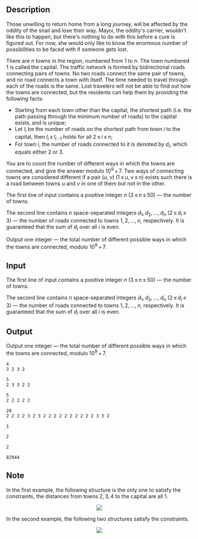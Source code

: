 ## Description

<div><p>Those unwilling to return home from a long journey, will be affected by the oddity of the snail and lose their way. Mayoi, the oddity's carrier, wouldn't like this to happen, but there's nothing to do with this before a cure is figured out. For now, she would only like to know the enormous number of possibilities to be faced with if someone gets lost.</p><p>There are <span class="tex-span"><i>n</i></span> towns in the region, numbered from <span class="tex-span">1</span> to <span class="tex-span"><i>n</i></span>. The town numbered <span class="tex-span">1</span> is called the capital. The traffic network is formed by bidirectional roads connecting pairs of towns. No two roads connect the same pair of towns, and no road connects a town with itself. The time needed to travel through each of the roads is the same. Lost travelers will not be able to find out how the towns are connected, but the residents can help them by providing the following facts: </p><ul> <li> Starting from each town other than the capital, the shortest path (i.e. the path passing through the minimum number of roads) to the capital exists, and is unique; </li><li> Let <span class="tex-span"><i>l</i><sub class="lower-index"><i>i</i></sub></span> be the number of roads on the shortest path from town <span class="tex-span"><i>i</i></span> to the capital, then <span class="tex-span"><i>l</i><sub class="lower-index"><i>i</i></sub> ≥ <i>l</i><sub class="lower-index"><i>i</i> - 1</sub></span> holds for all <span class="tex-span">2 ≤ <i>i</i> ≤ <i>n</i></span>; </li><li> For town <span class="tex-span"><i>i</i></span>, the number of roads connected to it is denoted by <span class="tex-span"><i>d</i><sub class="lower-index"><i>i</i></sub></span>, which equals either <span class="tex-span">2</span> or <span class="tex-span">3</span>. </li></ul><p>You are to count the number of different ways in which the towns are connected, and give the answer modulo <span class="tex-span">10<sup class="upper-index">9</sup> + 7</span>. Two ways of connecting towns are considered different if a pair <span class="tex-span">(<i>u</i>, <i>v</i>)</span> (<span class="tex-span">1 ≤ <i>u</i>, <i>v</i> ≤ <i>n</i></span>) exists such there is a road between towns <span class="tex-span"><i>u</i></span> and <span class="tex-span"><i>v</i></span> in one of them but not in the other.</p></div><div class="input-specification"><p>The first line of input contains a positive integer <span class="tex-span"><i>n</i></span> (<span class="tex-span">3 ≤ <i>n</i> ≤ 50</span>) — the number of towns.</p><p>The second line contains <span class="tex-span"><i>n</i></span> space-separated integers <span class="tex-span"><i>d</i><sub class="lower-index">1</sub>, <i>d</i><sub class="lower-index">2</sub>, ..., <i>d</i><sub class="lower-index"><i>n</i></sub></span> (<span class="tex-span">2 ≤ <i>d</i><sub class="lower-index"><i>i</i></sub> ≤ 3</span>) — the number of roads connected to towns <span class="tex-span">1, 2, ..., <i>n</i></span>, respectively. It is guaranteed that the sum of <span class="tex-span"><i>d</i><sub class="lower-index"><i>i</i></sub></span> over all <span class="tex-span"><i>i</i></span> is even.</p></div><div class="output-specification"><p>Output one integer — the total number of different possible ways in which the towns are connected, modulo <span class="tex-span">10<sup class="upper-index">9</sup> + 7</span>.</p></div>

## Input

<p>The first line of input contains a positive integer <span class="tex-span"><i>n</i></span> (<span class="tex-span">3 ≤ <i>n</i> ≤ 50</span>) — the number of towns.</p><p>The second line contains <span class="tex-span"><i>n</i></span> space-separated integers <span class="tex-span"><i>d</i><sub class="lower-index">1</sub>, <i>d</i><sub class="lower-index">2</sub>, ..., <i>d</i><sub class="lower-index"><i>n</i></sub></span> (<span class="tex-span">2 ≤ <i>d</i><sub class="lower-index"><i>i</i></sub> ≤ 3</span>) — the number of roads connected to towns <span class="tex-span">1, 2, ..., <i>n</i></span>, respectively. It is guaranteed that the sum of <span class="tex-span"><i>d</i><sub class="lower-index"><i>i</i></sub></span> over all <span class="tex-span"><i>i</i></span> is even.</p>

## Output

<p>Output one integer — the total number of different possible ways in which the towns are connected, modulo <span class="tex-span">10<sup class="upper-index">9</sup> + 7</span>.</p>





```input1
4
3 2 3 2

```




```input2
5
2 3 3 2 2

```




```input3
5
2 2 2 2 2

```




```input4
20
2 2 2 2 3 2 3 2 2 2 2 2 2 2 2 2 2 3 3 2

```




```output1
1

```




```output2
2

```




```output3
2

```




```output4
82944

```



## Note

<p>In the first example, the following structure is the only one to satisfy the constraints, the distances from towns <span class="tex-span">2, 3, 4</span> to the capital are all <span class="tex-span">1</span>.</p><center> <img class="tex-graphics" src="file://4i6fa8Av.png" style="max-width: 100.0%;max-height: 100.0%;"> </center><p>In the second example, the following two structures satisfy the constraints.</p><center> <img class="tex-graphics" src="file://BBiNOY4k.png" style="max-width: 100.0%;max-height: 100.0%;"> </center>
